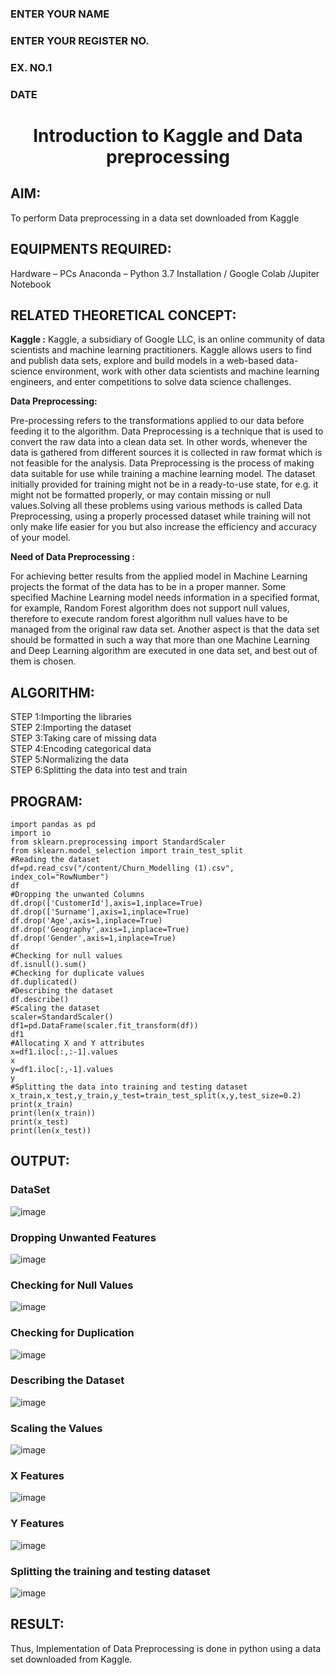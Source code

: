 <H3>ENTER YOUR NAME</H3>
<H3>ENTER YOUR REGISTER NO.</H3>
<H3>EX. NO.1</H3>
<H3>DATE</H3>
<H1 ALIGN =CENTER> Introduction to Kaggle and Data preprocessing</H1>

## AIM:

To perform Data preprocessing in a data set downloaded from Kaggle

## EQUIPMENTS REQUIRED:
Hardware – PCs
Anaconda – Python 3.7 Installation / Google Colab /Jupiter Notebook

## RELATED THEORETICAL CONCEPT:

**Kaggle :**
Kaggle, a subsidiary of Google LLC, is an online community of data scientists and machine learning practitioners. Kaggle allows users to find and publish data sets, explore and build models in a web-based data-science environment, work with other data scientists and machine learning engineers, and enter competitions to solve data science challenges.

**Data Preprocessing:**

Pre-processing refers to the transformations applied to our data before feeding it to the algorithm. Data Preprocessing is a technique that is used to convert the raw data into a clean data set. In other words, whenever the data is gathered from different sources it is collected in raw format which is not feasible for the analysis.
Data Preprocessing is the process of making data suitable for use while training a machine learning model. The dataset initially provided for training might not be in a ready-to-use state, for e.g. it might not be formatted properly, or may contain missing or null values.Solving all these problems using various methods is called Data Preprocessing, using a properly processed dataset while training will not only make life easier for you but also increase the efficiency and accuracy of your model.

**Need of Data Preprocessing :**

For achieving better results from the applied model in Machine Learning projects the format of the data has to be in a proper manner. Some specified Machine Learning model needs information in a specified format, for example, Random Forest algorithm does not support null values, therefore to execute random forest algorithm null values have to be managed from the original raw data set.
Another aspect is that the data set should be formatted in such a way that more than one Machine Learning and Deep Learning algorithm are executed in one data set, and best out of them is chosen.


## ALGORITHM:
STEP 1:Importing the libraries<BR>
STEP 2:Importing the dataset<BR>
STEP 3:Taking care of missing data<BR>
STEP 4:Encoding categorical data<BR>
STEP 5:Normalizing the data<BR>
STEP 6:Splitting the data into test and train<BR>

##  PROGRAM:
```
import pandas as pd
import io
from sklearn.preprocessing import StandardScaler
from sklearn.model_selection import train_test_split
#Reading the dataset
df=pd.read_csv("/content/Churn_Modelling (1).csv", index_col="RowNumber")
df
#Dropping the unwanted Columns
df.drop(['CustomerId'],axis=1,inplace=True)
df.drop(['Surname'],axis=1,inplace=True)
df.drop('Age',axis=1,inplace=True)
df.drop('Geography',axis=1,inplace=True)
df.drop('Gender',axis=1,inplace=True)
df
#Checking for null values
df.isnull().sum()
#Checking for duplicate values
df.duplicated()
#Describing the dataset
df.describe()
#Scaling the dataset
scaler=StandardScaler()
df1=pd.DataFrame(scaler.fit_transform(df))
df1
#Allocating X and Y attributes
x=df1.iloc[:,:-1].values
x
y=df1.iloc[:,-1].values
y
#Splitting the data into training and testing dataset
x_train,x_test,y_train,y_test=train_test_split(x,y,test_size=0.2)
print(x_train)
print(len(x_train))
print(x_test)
print(len(x_test))
```


## OUTPUT:
### DataSet
![image](https://github.com/DhanushPalani/Ex-1-NN/assets/121594640/13c95d9f-177c-49ff-b912-0e6c7e85b5a3)
### Dropping Unwanted Features
![image](https://github.com/DhanushPalani/Ex-1-NN/assets/121594640/24dd557d-d932-4c08-b4ae-9754cc7780c7)
### Checking for Null Values
![image](https://github.com/DhanushPalani/Ex-1-NN/assets/121594640/321abb7e-d745-4297-9c33-f5a7ec4fd57e)
### Checking for Duplication
![image](https://github.com/DhanushPalani/Ex-1-NN/assets/121594640/06867b64-fb4f-4860-bfb4-0013ae89ae21)
### Describing the Dataset
![image](https://github.com/DhanushPalani/Ex-1-NN/assets/121594640/362831d4-5904-42c3-8c43-7f82e3990a65)
### Scaling the Values
![image](https://github.com/DhanushPalani/Ex-1-NN/assets/121594640/37f3ff52-4847-4e6b-9bac-bc7b3f8d68c8)
### X Features
![image](https://github.com/DhanushPalani/Ex-1-NN/assets/121594640/4924b898-e206-4d3a-83f5-5b596670abaa)
### Y Features
![image](https://github.com/DhanushPalani/Ex-1-NN/assets/121594640/2b2d9737-d0de-423f-9be1-6e931e7a4c3c)
### Splitting the training and testing dataset
![image](https://github.com/DhanushPalani/Ex-1-NN/assets/121594640/8d50e2bc-26ce-45d9-9a54-3a65c55f0615)











## RESULT:
Thus, Implementation of Data Preprocessing is done in python  using a data set downloaded from Kaggle.


